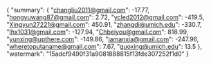 {
    "summary": {
        "changliu2011@gmail.com": -17.77, 
        "hongyuwang87@gmail.com": 2.72, 
        "ycled2012@gmail.com": -419.5, 
        "Xingyun27221@gmail.com": 450.91, 
        "zhangdi@umich.edu": -330.7, 
        "lhx1031@gmail.com": -127.94, 
        "Chbeiyou@gmail.com": 818.99, 
        "yunxing@upthere.com": -149.86, 
        "iamanxia@gmail.com": -247.96, 
        "wheretoputaname@gmail.com": 7.67, 
        "guoxing@umich.edu": 13.5
    }, 
    "watermark": "15adcf9490f31a9081888815f13fde307252f1d0"
}